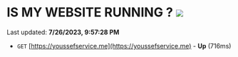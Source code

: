# IS MY WEBSITE RUNNING ? [![](https://img.shields.io/static/v1?label=Sponsor&message=%E2%9D%A4&logo=GitHub&color=%23fe8e86)](https://github.com/sponsors/<username>)

Last updated: **7/26/2023, 9:57:28 PM**

- `GET` [https://youssefservice.me](https://youssefservice.me) - **Up** (716ms)
